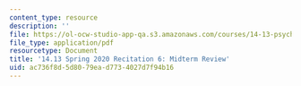 ```yaml
---
content_type: resource
description: ''
file: https://ol-ocw-studio-app-qa.s3.amazonaws.com/courses/14-13-psychology-and-economics-spring-2020/ac736f8d5d8079ead7734027d7f94b16_MIT14_13s20_rec6.pdf
file_type: application/pdf
resourcetype: Document
title: '14.13 Spring 2020 Recitation 6: Midterm Review'
uid: ac736f8d-5d80-79ea-d773-4027d7f94b16
---
```

